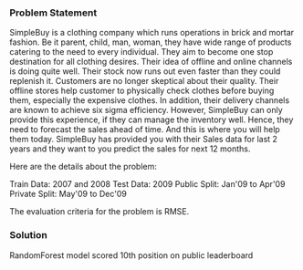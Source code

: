 ### Problem Statement

SimpleBuy is a clothing company which runs operations in brick and mortar fashion.
Be it parent, child, man, woman, they have wide range of products catering to the need to every individual. They aim to become one stop destination for all clothing desires.
Their idea of offline and online channels is doing quite well. Their stock now runs out even faster than they could replenish it. Customers are no longer skeptical about their quality. Their offline stores help customer to physically check clothes before buying them, especially the expensive clothes. In addition, their delivery channels are known to achieve six sigma efficiency.
However, SimpleBuy can only provide this experience, if they can manage the inventory well. Hence, they need to forecast the sales ahead of time. And this is where you will help them today. SimpleBuy has provided you with their Sales data for last 2 years and they want to you predict the sales for next 12 months.

Here are the details about the problem:
 
Train Data: 2007 and 2008
Test Data: 2009
Public Split: Jan'09 to Apr'09
Private Split: May'09 to Dec'09
 
The evaluation criteria for the problem is RMSE.

### Solution

RandomForest model scored 10th position on public leaderboard 

